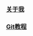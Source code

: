### [关于我](https://liuhongtai.github.io/%E4%B8%AA%E4%BA%BA%E4%B8%BB%E9%A1%B5/index.html "关于我")
### [Git教程](https://liuhongtai.github.io/Git教程/index.html "Git教程")